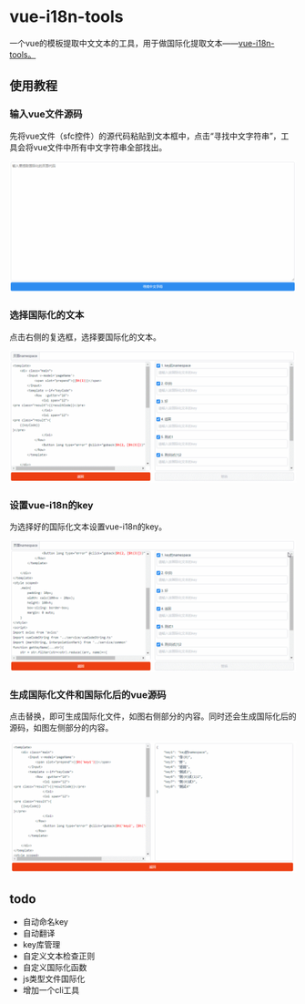 
# vue-i18n-tools

一个vue的模板提取中文文本的工具，用于做国际化提取文本——[vue-i18n-tools。](https://laden666666.github.io/vue-i18n-tools/ "") 


## 使用教程

### 输入vue文件源码

先将vue文件（sfc控件）的源代码粘贴到文本框中，点击“寻找中文字符串”，工具会将vue文件中所有中文字符串全部找出。

![Alt](./doc-jsx/GIF.gif)


### 选择国际化的文本

点击右侧的复选框，选择要国际化的文本。

![Alt](./doc-jsx/GIF2.gif)


### 设置vue-i18n的key

为选择好的国际化文本设置vue-i18n的key。

![Alt](./doc-jsx/GIF3.gif)


### 生成国际化文件和国际化后的vue源码

点击替换，即可生成国际化文件，如图右侧部分的内容。同时还会生成国际化后的源码，如图左侧部分的内容。

![Alt](./doc-jsx/GIF4.gif)



## todo
*   自动命名key
*   自动翻译
*   key库管理
*   自定义文本检查正则
*   自定义国际化函数
*   js类型文件国际化
*   增加一个cli工具


